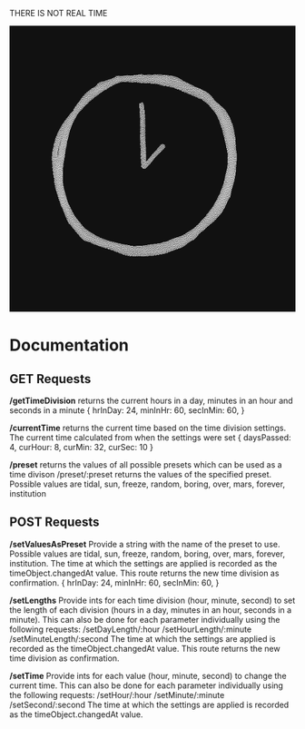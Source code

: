 THERE IS NOT REAL TIME

![](./assets/clock.gif)

# Documentation

## GET Requests

**/getTimeDivision**
returns the current hours in a day, minutes in an hour and seconds in a minute 
{
	hrInDay: 24,
	minInHr: 60,
	secInMin: 60,
}

**/currentTime**
returns the current time based on the time division settings. The current time calculated from when the settings were set
{
	daysPassed: 4,
	curHour: 8,
	curMin: 32,
	curSec: 10
}

**/preset**
returns the values of all possible presets which can be used as a time divison
/preset/:preset
returns the values of the specified preset. Possible values are tidal, sun, freeze, random, boring, over, mars, forever, institution

## POST Requests

**/setValuesAsPreset**
Provide a string with the name of the preset to use. Possible values are tidal, sun, freeze, random, boring, over, mars, forever, institution. The time at which the settings are applied is recorded as the timeObject.changedAt value.
This route returns the new time division as confirmation.
{
	hrInDay: 24,
	minInHr: 60,
	secInMin: 60,
}

**/setLengths**
Provide ints for each time division (hour, minute, second) to set the length of each division (hours in a day, minutes in an hour, seconds in a minute).
This can also be done for each parameter individually using the following requests:
/setDayLength/:hour
/setHourLength/:minute
/setMinuteLength/:second
The time at which the settings are applied is recorded as the timeObject.changedAt value.
This route returns the new time division as confirmation.

**/setTime**
Provide ints for each value (hour, minute, second) to change the current time. This can also be done for each parameter individually using the following requests:
/setHour/:hour
/setMinute/:minute
/setSecond/:second
The time at which the settings are applied is recorded as the timeObject.changedAt value.
